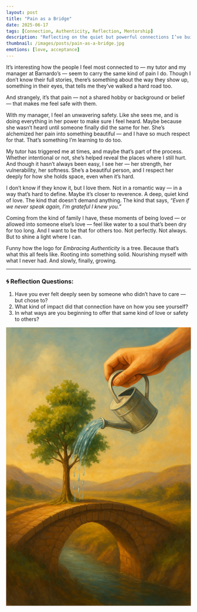 ```yaml
---
layout: post
title: "Pain as a Bridge"
date: 2025-06-17
tags: [Connection, Authenticity, Reflection, Mentorship]
description: "Reflecting on the quiet but powerful connections I’ve built with two mentors — and how our shared pain might be what opened that door."
thumbnail: /images/posts/pain-as-a-bridge.jpg
emotions: [love, acceptance]
---
```


It’s interesting how the people I feel most connected to — my tutor and my manager at Barnardo’s — seem to carry the same kind of pain I do. Though I don’t know their full stories, there’s something about the way they show up, something in their eyes, that tells me they’ve walked a hard road too.

And strangely, it’s that pain — not a shared hobby or background or belief — that makes me feel safe with them.

With my manager, I feel an unwavering safety. Like she sees me, and is doing everything in her power to make sure I feel heard. Maybe because she wasn’t heard until someone finally did the same for her. She’s alchemized her pain into something beautiful — and I have so much respect for that. That’s something I’m learning to do too.

My tutor has triggered me at times, and maybe that’s part of the process. Whether intentional or not, she’s helped reveal the places where I still hurt. And though it hasn’t always been easy, I see her — her strength, her vulnerability, her softness. She’s a beautiful person, and I respect her deeply for how she holds space, even when it’s hard.

I don’t know if they know it, but I love them. Not in a romantic way — in a way that’s hard to define. Maybe it’s closer to reverence. A deep, quiet kind of love. The kind that doesn’t demand anything. The kind that says, *“Even if we never speak again, I’m grateful I knew you.”*

Coming from the kind of family I have, these moments of being loved — or allowed into someone else’s love — feel like water to a soul that’s been dry for too long. And I want to be that for others too. Not perfectly. Not always. But to shine a light where I can.

Funny how the logo for *Embracing Authenticity* is a tree. Because that’s what this all feels like. Rooting into something solid. Nourishing myself with what I never had. And slowly, finally, growing.

---

### 🌀 Reflection Questions:

1. Have you ever felt deeply seen by someone who didn’t have to care — but chose to?
2. What kind of impact did that connection have on how you see yourself?
3. In what ways are you beginning to offer that same kind of love or safety to others?

![Bridge, Tree, and Water – Connection and Growth](/assets/images/bridge-tree-water.jpg)
